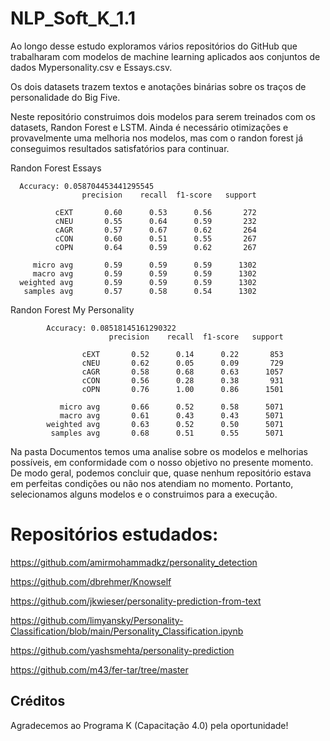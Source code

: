 ﻿# NLP_Soft_K_1.1


Ao longo desse estudo exploramos vários repositórios do GitHub que trabalharam com modelos de machine learning aplicados aos conjuntos de dados Mypersonality.csv e Essays.csv.


Os dois datasets trazem textos e anotações binárias sobre os traços de personalidade do Big Five. 


Neste repositório construimos dois modelos para serem treinados com os datasets, Randon Forest e LSTM. Ainda é necessário otimizações e provavelmente uma melhoria nos modelos, mas com o randon forest já conseguimos resultados satisfatórios para continuar.


Randon Forest Essays

      Accuracy: 0.058704453441295545
                    precision    recall  f1-score   support
      
              cEXT       0.60      0.53      0.56       272
              cNEU       0.55      0.64      0.59       232
              cAGR       0.57      0.67      0.62       264
              cCON       0.60      0.51      0.55       267
              cOPN       0.64      0.59      0.62       267
      
         micro avg       0.59      0.59      0.59      1302
         macro avg       0.59      0.59      0.59      1302
      weighted avg       0.59      0.59      0.59      1302
       samples avg       0.57      0.58      0.54      1302


Randon Forest My Personality


            Accuracy: 0.08518145161290322
                          precision    recall  f1-score   support
            
                    cEXT       0.52      0.14      0.22       853
                    cNEU       0.62      0.05      0.09       729
                    cAGR       0.58      0.68      0.63      1057
                    cCON       0.56      0.28      0.38       931
                    cOPN       0.76      1.00      0.86      1501
            
               micro avg       0.66      0.52      0.58      5071
               macro avg       0.61      0.43      0.43      5071
            weighted avg       0.63      0.52      0.50      5071
             samples avg       0.68      0.51      0.55      5071


Na pasta Documentos temos uma analise sobre os modelos e melhorias possíveis, em conformidade com o nosso objetivo no presente momento. De modo geral, podemos concluir que, quase nenhum repositório estava em perfeitas condições ou não nos atendiam no momento. Portanto, selecionamos alguns modelos e o construimos para a execução. 


# Repositórios estudados:


https://github.com/amirmohammadkz/personality_detection


https://github.com/dbrehmer/Knowself


https://github.com/jkwieser/personality-prediction-from-text


https://github.com/limyansky/Personality-Classification/blob/main/Personality_Classification.ipynb


https://github.com/yashsmehta/personality-prediction


https://github.com/m43/fer-tar/tree/master



## Créditos

Agradecemos ao Programa K (Capacitação 4.0) pela oportunidade!
